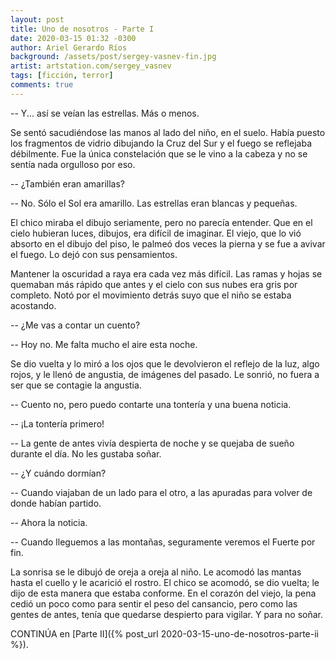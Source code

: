 ```yaml
---
layout: post
title: Uno de nosotros - Parte I
date: 2020-03-15 01:32 -0300
author: Ariel Gerardo Ríos
background: /assets/post/sergey-vasnev-fin.jpg
artist: artstation.com/sergey_vasnev
tags: [ficción, terror]
comments: true
---
```


-- Y... así se veían las estrellas. Más o menos.

Se sentó sacudiéndose las manos al lado del niño, en el suelo. Había puesto los
fragmentos de vidrio dibujando la Cruz del Sur y el fuego se reflejaba
débilmente. Fue la única constelación que se le vino a la cabeza y no se sentía
nada orgulloso por eso.

-- ¿También eran amarillas?

-- No. Sólo el Sol era amarillo. Las estrellas eran blancas y pequeñas.

El chico miraba el dibujo seriamente, pero no parecía entender. Que en el cielo
hubieran luces, dibujos, era difícil de imaginar. El viejo, que lo vió absorto
en el dibujo del piso, le palmeó dos veces la pierna y se fue a avivar el
fuego. Lo dejó con sus pensamientos.

Mantener la oscuridad a raya era cada vez más difícil. Las ramas y hojas se
quemaban más rápido que antes y el cielo con sus nubes era gris por completo.
Notó por el movimiento detrás suyo que el niño se estaba acostando.

-- ¿Me vas a contar un cuento?

-- Hoy no. Me falta mucho el aire esta noche.

Se dio vuelta y lo miró a los ojos que le devolvieron el reflejo de la luz,
algo rojos, y le llenó de angustia, de imágenes del pasado. Le sonrió, no fuera
a ser que se contagie la angustia.

-- Cuento no, pero puedo contarte una tontería y una buena noticia.

-- ¡La tontería primero!

-- La gente de antes vivía despierta de noche y se quejaba de sueño durante el
   día. No les gustaba soñar.

-- ¿Y cuándo dormían?

-- Cuando viajaban de un lado para el otro, a las apuradas para volver de donde
   habían partido.

-- Ahora la noticia.

-- Cuando lleguemos a las montañas, seguramente veremos el Fuerte por fin.

La sonrisa se le dibujó de oreja a oreja al niño. Le acomodó las mantas hasta
el cuello y le acarició el rostro. El chico se acomodó, se dio vuelta; le dijo
de esta manera que estaba conforme. En el corazón del viejo, la pena cedió un
poco como para sentir el peso del cansancio, pero como las gentes de antes,
tenía que quedarse despierto para vigilar. Y para no soñar.

CONTINÚA en [Parte II]({% post_url 2020-03-15-uno-de-nosotros-parte-ii %}).
